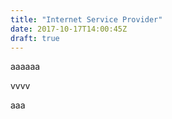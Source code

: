 ```yaml
---
title: "Internet Service Provider"
date: 2017-10-17T14:00:45Z
draft: true
---
```


aaaaaa

vvvv

aaa
